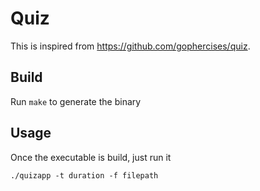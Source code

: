 # Quiz

This is inspired from https://github.com/gophercises/quiz.

## Build
Run `make` to generate the binary

## Usage

Once the executable is build, just run it
```
./quizapp -t duration -f filepath
```